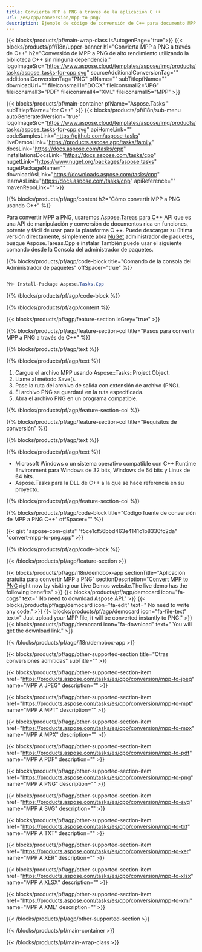 ```yaml
---
title: Convierta MPP a PNG a través de la aplicación C ++ 
url: /es/cpp/conversion/mpp-to-png/ 
description: Ejemplo de código de conversión de C++ para documento MPP a formato PNG. Utilice un código de ejemplo para la conversión por lotes de MPP a PNG dentro de cualquier aplicación C++.
---
```


{{< blocks/products/pf/main-wrap-class isAutogenPage="true">}}
{{< blocks/products/pf/i18n/upper-banner h1="Convierta MPP a PNG a través de C++" h2="Conversión de MPP a PNG de alto rendimiento utilizando la biblioteca C++ sin ninguna dependencia." logoImageSrc="https://www.aspose.cloud/templates/aspose/img/products/tasks/aspose_tasks-for-cpp.svg" sourceAdditionalConversionTag="" additionalConversionTag="PNG" pfName="" subTitlepfName="" downloadUrl="" fileiconsmall1="DOCX" fileiconsmall2="JPG" fileiconsmall3="PDF" fileiconsmall4="XML" fileiconsmall5="MPP" >}}

{{< blocks/products/pf/main-container pfName="Aspose.Tasks " subTitlepfName="for C++" >}}
{{< blocks/products/pf/i18n/sub-menu autoGeneratedVersion="true" logoImageSrc="https://www.aspose.cloud/templates/aspose/img/products/tasks/aspose_tasks-for-cpp.svg" apiHomeLink="" codeSamplesLink="https://github.com/aspose-tasks" liveDemosLink="https://products.aspose.app/tasks/family" docsLink="https://docs.aspose.com/tasks/cpp" installationsDocsLink="https://docs.aspose.com/tasks/cpp" nugetLink="https://www.nuget.org/packages/aspose.tasks" nugetPackageName="" downloadAsLink="https://downloads.aspose.com/tasks/cpp" learnAsLink="https://docs.aspose.com/tasks/cpp" apiReference="" mavenRepoLink="" >}}

{{% blocks/products/pf/agp/content h2="Cómo convertir MPP a PNG usando C++" %}}

 Para convertir MPP a PNG, usaremos
 [Aspose.Tareas para C++](https://products.aspose.com/tasks/cpp)
 API que es una API de manipulación y conversión de documentos rica en funciones, potente y fácil de usar para la plataforma C ++. Puede descargar su última versión directamente, simplemente abra
 [NuGet](https://www.nuget.org/packages/aspose.tasks)
 administrador de paquetes, busque
 Aspose.Tareas.Cpp
 e instalar También puede usar el siguiente comando desde la Consola del administrador de paquetes.

{{% blocks/products/pf/agp/code-block title="Comando de la consola del Administrador de paquetes" offSpacer="true" %}}

```cs

PM> Install-Package Aspose.Tasks.Cpp

```

{{% /blocks/products/pf/agp/code-block %}}

{{% /blocks/products/pf/agp/content %}}

{{< blocks/products/pf/agp/feature-section isGrey="true" >}}

{{% blocks/products/pf/agp/feature-section-col title="Pasos para convertir MPP a PNG a través de C++" %}}

{{% blocks/products/pf/agp/text %}}


{{% /blocks/products/pf/agp/text %}}

1. Cargue el archivo MPP usando Aspose::Tasks::Project Object.
1. Llame al método Save().
1. Pase la ruta del archivo de salida con extensión de archivo (PNG).
1. El archivo PNG se guardará en la ruta especificada.
1. Abra el archivo PNG en un programa compatible.

{{% /blocks/products/pf/agp/feature-section-col %}}

{{% blocks/products/pf/agp/feature-section-col title="Requisitos de conversión" %}}

{{% blocks/products/pf/agp/text %}}


{{% /blocks/products/pf/agp/text %}}

- Microsoft Windows o un sistema operativo compatible con C++ Runtime Environment para Windows de 32 bits, Windows de 64 bits y Linux de 64 bits.
- Aspose.Tasks para la DLL de C++ a la que se hace referencia en su proyecto.

{{% /blocks/products/pf/agp/feature-section-col %}}

{{% blocks/products/pf/agp/code-block title="Código fuente de conversión de MPP a PNG C++" offSpacer="" %}}

{{< gist "aspose-com-gists" "f5ce1cf56bbd463e4141c1b8330fc2da" "convert-mpp-to-png.cpp" >}}

{{% /blocks/products/pf/agp/code-block %}}

{{< /blocks/products/pf/agp/feature-section >}}

<!-- aboutfile Starts -->

{{< blocks/products/pf/agp/i18n/demobox-app sectionTitle="Aplicación gratuita para convertir MPP a PNG" sectionDescription="[Convert MPP to PNG](https://products.aspose.app/tasks/conversion/mpp-to-png) right now by visiting our Live Demos website.The live demo has the following benefits" >}}
        {{< blocks/products/pf/agp/democard icon="fa-cogs" text=" No need to download Aspose API." >}}
        {{< blocks/products/pf/agp/democard icon="fa-edit" text=" No need to write any code." >}}
        {{< blocks/products/pf/agp/democard icon="fa-file-text" text=" Just upload your MPP file, it will be converted instantly to PNG." >}}
        {{< blocks/products/pf/agp/democard icon="fa-download" text=" You will get the download link." >}}

{{< /blocks/products/pf/agp/i18n/demobox-app >}}

<!-- aboutfile Ends -->

{{< blocks/products/pf/agp/other-supported-section title="Otras conversiones admitidas" subTitle="" >}}

{{< blocks/products/pf/agp/other-supported-section-item href="https://products.aspose.com/tasks/es/cpp/conversion/mpp-to-jpeg" name="MPP A JPEG" description="" >}}

{{< blocks/products/pf/agp/other-supported-section-item href="https://products.aspose.com/tasks/es/cpp/conversion/mpp-to-mpt" name="MPP A MPT" description="" >}}

{{< blocks/products/pf/agp/other-supported-section-item href="https://products.aspose.com/tasks/es/cpp/conversion/mpp-to-mpx" name="MPP A MPX" description="" >}}

{{< blocks/products/pf/agp/other-supported-section-item href="https://products.aspose.com/tasks/es/cpp/conversion/mpp-to-pdf" name="MPP A PDF" description="" >}}

{{< blocks/products/pf/agp/other-supported-section-item href="https://products.aspose.com/tasks/es/cpp/conversion/mpp-to-png" name="MPP A PNG" description="" >}}

{{< blocks/products/pf/agp/other-supported-section-item href="https://products.aspose.com/tasks/es/cpp/conversion/mpp-to-svg" name="MPP A SVG" description="" >}}

{{< blocks/products/pf/agp/other-supported-section-item href="https://products.aspose.com/tasks/es/cpp/conversion/mpp-to-txt" name="MPP A TXT" description="" >}}

{{< blocks/products/pf/agp/other-supported-section-item href="https://products.aspose.com/tasks/es/cpp/conversion/mpp-to-xer" name="MPP A XER" description="" >}}

{{< blocks/products/pf/agp/other-supported-section-item href="https://products.aspose.com/tasks/es/cpp/conversion/mpp-to-xlsx" name="MPP A XLSX" description="" >}}

{{< blocks/products/pf/agp/other-supported-section-item href="https://products.aspose.com/tasks/es/cpp/conversion/mpp-to-xml" name="MPP A XML" description="" >}}



{{< /blocks/products/pf/agp/other-supported-section >}}

{{< /blocks/products/pf/main-container >}}
    
{{< /blocks/products/pf/main-wrap-class >}}